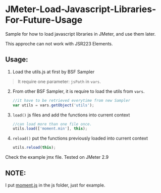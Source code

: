 JMeter-Load-Javascript-Libraries-For-Future-Usage
=================================================

Sample for how to load javascript libraries in JMeter, and use them later. 

This approche can not work with JSR223 Elements.

Usage:
------
1. Load the utils.js at first by BSF Sampler
  > It require one parameter: `jsPath` in `vars`.
2. From other BSF Sampler, it is require to load the utils from `vars`.

    ```javascript
    //it have to be retrieved everytime from new Sampler
    var utils = vars.getObject('utils');
    ```
3. `load()` js files and add the functions into current context
  
    ```javascript
    //can load more than one file once.
    utils.load(['moment.min'], this);
    ```
4. `reload()` put the functions previously loaded into current context
  
    ```javascript
    utils.reload(this);
    ```

Check the example jmx file. Tested on JMeter 2.9

NOTE:
-----

I put [moment.js](http://momentjs.com/) in the js folder, just for example. 
